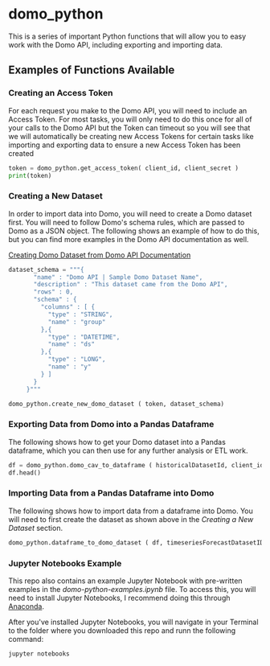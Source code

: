 # domo_python

This is a series of important Python functions that will allow you to easy work with the Domo API, including exporting and importing data.

## Examples of Functions Available

### Creating an Access Token

For each request you make to the Domo API, you will need to include an Access Token. For most tasks, you will only need to do this once for all of your calls to the Domo API but the Token can timeout so you will see that we will automatically be creating new Access Tokens for certain tasks like importing and exporting data to ensure a new Access Token has been created

```python
token = domo_python.get_access_token( client_id, client_secret )
print(token)
```
### Creating a New Dataset

In order to import data into Domo, you will need to create a Domo dataset first. You will need to follow Domo's schema rules, which are passed to Domo as a JSON object. The following shows an example of how to do this, but you can find more examples in the Domo API documentation as well.

[Creating Domo Dataset from Domo API Documentation](https://developer.domo.com/docs/dataset-api-reference/dataset#Create%20a%20DataSet)

```python
dataset_schema = """{
       "name" : "Domo API | Sample Domo Dataset Name",
       "description" : "This dataset came from the Domo API",
       "rows" : 0,
       "schema" : {
         "columns" : [ {
           "type" : "STRING",
           "name" : "group"
         },{
           "type" : "DATETIME",
           "name" : "ds"
         },{
           "type" : "LONG",
           "name" : "y"
         } ]
       }
     }"""

domo_python.create_new_domo_dataset ( token, dataset_schema)
```

### Exporting Data from Domo into a Pandas Dataframe

The following shows how to get your Domo dataset into a Pandas dataframe, which you can then use for any further analysis or ETL work.

```python
df = domo_python.domo_cav_to_dataframe ( historicalDatasetId, client_id, client_secret )
df.head()
```

### Importing Data from a Pandas Dataframe into Domo

The following shows how to import data from a dataframe into Domo. You will need to first create the dataset as shown above in the *Creating a New Dataset* section.

```python
domo_python.dataframe_to_domo_dataset ( df, timeseriesForecastDatasetID, client_id, client_secret  )
```

### Jupyter Notebooks Example

This repo also contains an example Jupyter Notebook with pre-written examples in the *domo-python-examples.ipynb* file. To access this, you will need to install Jupyter Notebooks, I recommend doing this through [Anaconda](https://www.anaconda.com/download/#macos).

After you've installed Jupyter Notebooks, you will navigate in your Terminal to the folder where you downloaded this repo and runn the following command:

```
jupyter notebooks
```